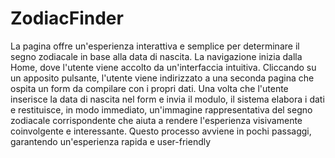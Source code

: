 # ZodiacFinder
La pagina offre un'esperienza interattiva e semplice per determinare il segno zodiacale in base alla data di nascita. La navigazione inizia dalla Home, dove l'utente viene accolto da un'interfaccia intuitiva. Cliccando su un apposito pulsante, l'utente viene indirizzato a una seconda pagina che ospita un form da compilare con i propri dati.
Una volta che l'utente inserisce la data di nascita nel form e invia il modulo, il sistema elabora i dati e restituisce, in modo immediato, un'immagine rappresentativa del segno zodiacale corrispondente che aiuta a rendere l'esperienza visivamente coinvolgente e interessante. Questo processo avviene in pochi passaggi, garantendo un'esperienza rapida e user-friendly
